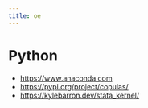 ```yaml
---
title: oe
---
```


# Python

- <https://www.anaconda.com>
- <https://pypi.org/project/copulas/>
- <https://kylebarron.dev/stata_kernel/>
